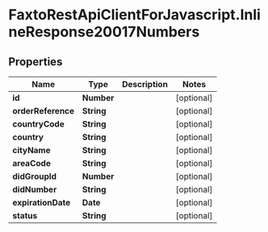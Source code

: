 # FaxtoRestApiClientForJavascript.InlineResponse20017Numbers

## Properties
Name | Type | Description | Notes
------------ | ------------- | ------------- | -------------
**id** | **Number** |  | [optional] 
**orderReference** | **String** |  | [optional] 
**countryCode** | **String** |  | [optional] 
**country** | **String** |  | [optional] 
**cityName** | **String** |  | [optional] 
**areaCode** | **String** |  | [optional] 
**didGroupId** | **Number** |  | [optional] 
**didNumber** | **String** |  | [optional] 
**expirationDate** | **Date** |  | [optional] 
**status** | **String** |  | [optional] 


